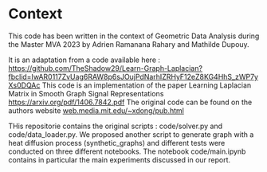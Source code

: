# Context

This code has been written in the context of Geometric Data Analysis during the Master MVA 2023 by Adrien Ramanana Rahary and Mathilde Dupouy.

It is an adaptation from a code available here : https://github.com/TheShadow29/Learn-Graph-Laplacian?fbclid=IwAR0117ZvUag6RAW8p6sJOujPdNarhIZRHyF12eZ8KG4HhS_zWP7yXs0DQAc
This code is an implementation of the paper  Learning Laplacian Matrix in Smooth Graph Signal Representations 
https://arxiv.org/pdf/1406.7842.pdf
The original code can be found on the authors website [web.media.mit.edu/~xdong/pub.html](https://web.media.mit.edu/~xdong/pub.html)

THis repositorie contains the original scripts : code/solver.py and code/data_loader.py. We proposed another script to generate graph with a heat diffusion process (synthetic_graphs) and different tests were conducted on three different notebooks. The notebook code/main.ipynb contains in particular the main experiments discussed in our report.